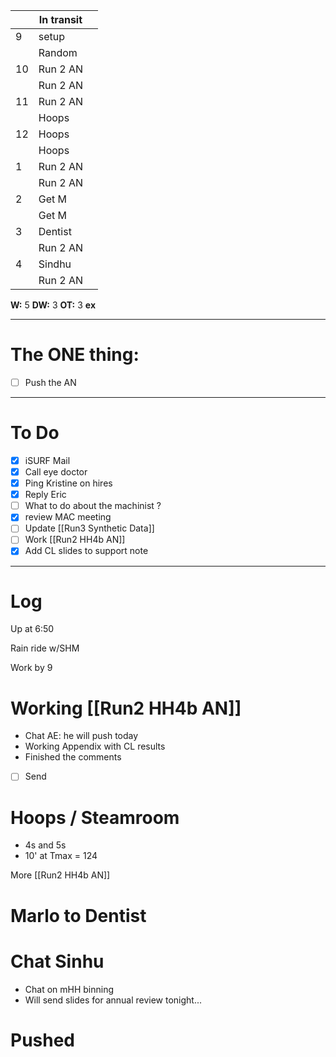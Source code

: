 
|     | In transit |     |
| --- | ---------- | --- |
| 9   | setup      |     |
|     | Random     |     |
| 10  | Run 2 AN   |     |
|     | Run 2 AN   |     |
| 11  | Run 2 AN   |     |
|     | Hoops      |     |
| 12  | Hoops      |     |
|     | Hoops      |     |
| 1   | Run 2 AN   |     |
|     | Run 2 AN   |     |
| 2   | Get M      |     |
|     | Get M      |     |
| 3   | Dentist    |     |
|     | Run 2 AN   |     |
| 4   | Sindhu     |     |
|     | Run 2 AN   |     |

**W:** 5 
**DW:** 3 
**OT:** 3 
**ex** 

---
# The ONE thing: 
- [ ] Push the AN

---
# To Do

- [x] iSURF Mail
- [x] Call eye doctor
- [x] Ping Kristine on hires
- [x] Reply Eric
- [ ] What to do about the machinist  ? 
- [x] review MAC meeting
- [ ] Update [[Run3 Synthetic Data]]
- [ ] Work [[Run2 HH4b AN]]
- [x] Add CL slides to support note
---

# Log

Up at 6:50 

Rain ride w/SHM 

Work by 9

# Working [[Run2 HH4b AN]]
- Chat AE: he will push today
- Working Appendix with CL results
- Finished the comments
- [ ] Send

# Hoops / Steamroom 
- 4s and 5s
- 10' at Tmax = 124

More [[Run2 HH4b AN]]

# Marlo to Dentist


# Chat Sinhu
- Chat on mHH binning
- Will send slides for annual review tonight...


# Pushed 

